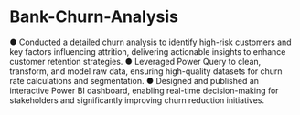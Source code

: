 # Bank-Churn-Analysis

● Conducted a detailed churn analysis to identify high-risk customers and key factors influencing attrition,
delivering actionable insights to enhance customer retention strategies.
● Leveraged Power Query to clean, transform, and model raw data, ensuring high-quality datasets for churn rate
calculations and segmentation.
● Designed and published an interactive Power BI dashboard, enabling real-time decision-making for stakeholders
and significantly improving churn reduction initiatives.
